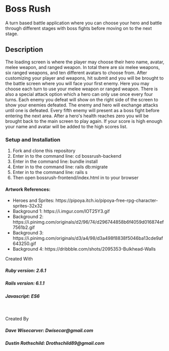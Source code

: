 <h1>Boss Rush</h1>

<p>A turn based battle application where you can choose your hero and battle through different stages with boss fights before moving on to the next stage. </p>

<h2>Description</h2>

<p>The loading screen is where the player may choose their hero name, avatar, melee weapon, and ranged weapon. In total there are six melee weapons, six ranged weapons, and ten different avatars to choose from. After customizing your player and weapons, hit submit and you will be brought to the battle screen where you will face your first enemy. Here you may choose each turn to use your melee weapon or ranged weapon. There is also a special attack option which a hero can only use once every four turns. Each enemy you defeat will show on the right side of the screen to show your enemies defeated. The enemy and hero will exchange attacks until one is defeated. Every fifth enemy will present as a boss fight before entering the next area. After a hero's health reaches zero you will be brought back to the main screen to play again. If your score is high enough your name and avatar will be added to the high scores list. </p>

<h3>Setup and Installation</h3>
<ol>
  <li>Fork and clone this repository</li>
  <li>Enter in to the command line: cd bossrush-backend</li>
  <li>Enter in the command line: bundle install</li>
  <li>Enter in to the command line: rails db:migrate </li>
  <li>Enter in to the command line: rails s</li>
  <li>Then open bossrush-frontend/index.html in to your browser </li>
  </ol>


<h4>Artwork References: </h4>
<ul>
  <li>Heroes and Sprites: https://pipoya.itch.io/pipoya-free-rpg-character-sprites-32x32 </li>
  <li>Background 1: https://i.imgur.com/lOT25Y3.gif </li>
  <li>Background 2: https://i.pinimg.com/originals/d2/96/74/d296744858b6f4059d016874ef7561b2.gif</li>
  <li>Background 3: https://i.pinimg.com/originals/d3/a4/98/d3a498f8838f5046ba13cde9af643250.gif</li>
  <li>Background 4: https://dribbble.com/shots/2095353-Bulkhead-Walls</li>
  </ul>
  
  <p>Created With</p>
  <h5>Ruby version: 2.6.1 </h5>
  <h5>Rails version: 6.1.1</h5>
  <h5>Javascript: ES6</h5><br>
  
  
  <p>Created By</p>
  <h5>Dave Wisecarver: Dwisecar@gmail.com</h5>
  <h5>Dustin Rothschild: Drothschild89@gmail.com</h5>
  
